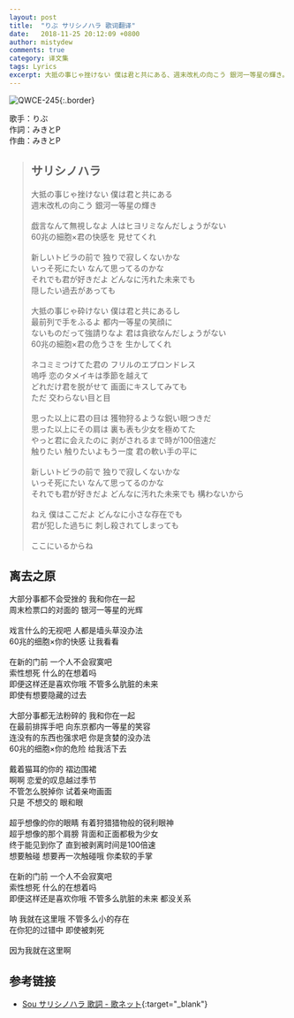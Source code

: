 ```yaml
---
layout: post
title:  "りぶ サリシノハラ 歌词翻译"
date:   2018-11-25 20:12:09 +0800
author: mistydew
comments: true
category: 译文集
tags: Lyrics
excerpt: 大抵の事じゃ挫けない 僕は君と共にある、週末改札の向こう 銀河一等星の輝き。
---
```

![QWCE-245](https://is4-ssl.mzstatic.com/image/thumb/Music5/v4/51/27/5b/51275b66-8ad1-b788-c8e6-4f1f5faf5bee/source/600x600bb.jpg){:.border}

歌手：りぶ<br>
作詞：みきとP<br>
作曲：みきとP

<blockquote class="lyric-original">
  <h2>サリシノハラ</h2>
  <p>
    大抵の事じゃ挫けない 僕は君と共にある<br>
    週末改札の向こう 銀河一等星の輝き<br>
    <br>
    戯言なんて無視しなよ 人はヒヨリミなんだしょうがない<br>
    60兆の細胞×君の快感を 見せてくれ<br>
    <br>
    新しいトビラの前で 独りで寂しくないかな<br>
    いっそ死にたい なんて思ってるのかな<br>
    それでも君が好きだよ どんなに汚れた未来でも<br>
    隠したい過去があっても<br>
    <br>
    大抵の事じゃ砕けない 僕は君と共にあるし<br>
    最前列で手をふるよ 都内一等星の笑顔に<br>
    ないものだって強請りなよ 君は貪欲なんだしょうがない<br>
    60兆の細胞×君の危うさを 生かしてくれ<br>
    <br>
    ネコミミつけてた君の フリルのエプロンドレス<br>
    嗚呼 恋のタメイキは季節を越えて<br>
    どれだけ君を脱がせて 画面にキスしてみても<br>
    ただ 交わらない目と目<br>
    <br>
    思った以上に君の目は 獲物狩るような鋭い眼つきだ<br>
    思った以上にその肩は 裏も表も少女を極めてた<br>
    やっと君に会えたのに 剥がされるまで時が100倍速だ<br>
    触りたい 触りたいよもう一度 君の軟い手の平に<br>
    <br>
    新しいトビラの前で 独りで寂しくないかな<br>
    いっそ死にたい なんて思ってるのかな<br>
    それでも君が好きだよ どんなに汚れた未来でも 構わないから<br>
    <br>
    ねえ 僕はここだよ どんなに小さな存在でも<br>
    君が犯した過ちに 刺し殺されてしまっても<br>
    <br>
    ここにいるからね
  </p>
</blockquote>

<div class="lyric-translation">
  <h2>离去之原</h2>
  <p>
    大部分事都不会受挫的 我和你在一起<br>
    周末检票口的对面的 银河一等星的光辉<br>
    <br>
    戏言什么的无视吧 人都是墙头草没办法<br>
    60兆的细胞×你的快感 让我看看<br>
    <br>
    在新的门前 一个人不会寂寞吧<br>
    索性想死 什么的在想着吗<br>
    即便这样还是喜欢你哦 不管多么肮脏的未来<br>
    即使有想要隐藏的过去<br>
    <br>
    大部分事都无法粉碎的 我和你在一起<br>
    在最前排挥手吧 向东京都内一等星的笑容<br>
    连没有的东西也强求吧 你是贪婪的没办法<br>
    60兆的细胞×你的危险 给我活下去<br>
    <br>
    戴着猫耳的你的 褶边围裙<br>
    啊啊 恋爱的叹息越过季节<br>
    不管怎么脱掉你 试着亲吻画面<br>
    只是 不想交的 眼和眼<br>
    <br>
    超乎想像的你的眼睛 有着狩猎猎物般的锐利眼神<br>
    超乎想像的那个肩膀 背面和正面都极为少女<br>
    终于能见到你了 直到被剥离时间是100倍速<br>
    想要触碰 想要再一次触碰哦 你柔软的手掌<br>
    <br>
    在新的门前 一个人不会寂寞吧<br>
    索性想死 什么的在想着吗<br>
    即便这样还是喜欢你哦 不管多么肮脏的未来 都没关系<br>
    <br>
    呐 我就在这里哦 不管多么小的存在<br>
    在你犯的过错中 即使被刺死<br>
    <br>
    因为我就在这里啊
  </p>
</div>

## 参考链接

* [Sou サリシノハラ 歌詞 - 歌ネット](https://www.uta-net.com/song/229186){:target="_blank"}
